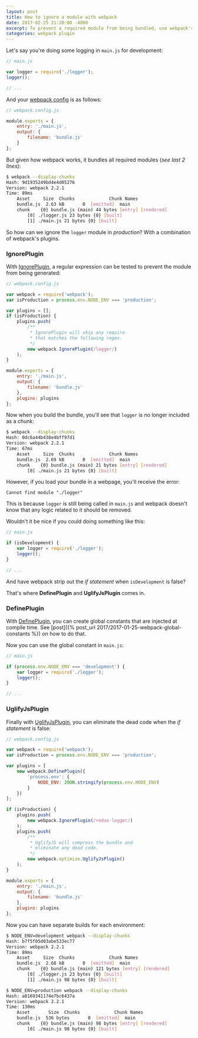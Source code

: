 ```yaml
---
layout: post
title: How to ignore a module with webpack
date: 2017-02-25 21:20:00 -4000
excerpt: To prevent a required module from being bundled, use webpack's IgnorePlugin, DefinePlugin, and UglifyJsPlugin.
categories: webpack plugin
---
```


Let's say you're doing some logging in `main.js` for development:

```js
// main.js

var logger = require('./logger');
logger();

// ...
```

And your [webpack config](https://webpack.github.io/docs/configuration.html) is as follows:

```js
// webpack.config.js

module.exports = {
    entry: './main.js',
    output: {
        filename: 'bundle.js'
    }
};
```

But given how webpack works, it bundles all required modules (_see last 2 lines_):

```sh
$ webpack --display-chunks
Hash: 9d1935249bd4e4d05276
Version: webpack 2.2.1
Time: 89ms
    Asset     Size  Chunks             Chunk Names
    bundle.js  2.63 kB       0  [emitted]  main
    chunk    {0} bundle.js (main) 44 bytes [entry] [rendered]
        [0] ./logger.js 23 bytes {0} [built]
        [1] ./main.js 21 bytes {0} [built]
```

So how can we ignore the `logger` module in _production_? With a combination of webpack's plugins.

### IgnorePlugin

With [IgnorePlugin](https://webpack.github.io/docs/list-of-plugins.html#ignoreplugin), a regular expression can be tested to prevent the module from being generated:

```js
// webpack.config.js

var webpack = require('webpack');
var isProduction = process.env.NODE_ENV === 'production';

var plugins = [];
if (isProduction) {
    plugins.push(
        /**
         * IgnorePlugin will skip any require
         * that matches the following regex.
         */
        new webpack.IgnorePlugin(/logger/)
    );
}

module.exports = {
    entry: './main.js',
    output: {
        filename: 'bundle.js'
    },
    plugins: plugins
};
```

Now when you build the bundle, you'll see that `logger` is no longer included as a chunk:

```sh
$ webpack --display-chunks
Hash: 0dc6a44b438e4bff97d1
Version: webpack 2.2.1
Time: 67ms
    Asset     Size  Chunks             Chunk Names
    bundle.js  2.69 kB       0  [emitted]  main
    chunk    {0} bundle.js (main) 21 bytes [entry] [rendered]
        [0] ./main.js 21 bytes {0} [built]
```

However, if you load your bundle in a webpage, you'll receive the error:

```
Cannot find module "./logger"
```

This is because `logger` is still being called in `main.js` and webpack doesn't know that any logic related to it should be removed.

Wouldn't it be nice if you could doing something like this:

```js
// main.js

if (isDevelopment) {
    var logger = require('./logger');
    logger();
}

// ...
```

And have webpack strip out the _if statement_ when `isDevelopment` is false?

That's where **DefinePlugin** and **UglifyJsPlugin** comes in.

### DefinePlugin

With [DefinePlugin](https://webpack.github.io/docs/list-of-plugins.html#defineplugin), you can create global constants that are injected at compile time. See [post]({% post_url 2017/2017-01-25-webpack-global-constants %}) on how to do that.

Now you can use the global constant in `main.js`:

```js
// main.js

if (process.env.NODE_ENV === 'development') {
    var logger = require('./logger');
    logger();
}

// ...
```

### UglifyJsPlugin

Finally with [UglifyJsPlugin](https://webpack.github.io/docs/list-of-plugins.html#uglifyjsplugin), you can eliminate the dead code when the _if statement_ is false:

```js
// webpack.config.js

var webpack = require('webpack');
var isProduction = process.env.NODE_ENV === 'production';

var plugins = [
    new webpack.DefinePlugin({
        'process.env': {
            NODE_ENV: JSON.stringify(process.env.NODE_ENV)
        }
    })
];

if (isProduction) {
    plugins.push(
        new webpack.IgnorePlugin(/redux-logger/)
    );
    plugins.push(
        /**
         * UglifyJS will compress the bundle and
         * eliminate any dead code.
         */
        new webpack.optimize.UglifyJsPlugin()
    );
}

module.exports = {
    entry: './main.js',
    output: {
        filename: 'bundle.js'
    },
    plugins: plugins
};
```

Now you can have separate builds for each environment:

```sh
$ NODE_ENV=development webpack --display-chunks
Hash: b7f5f05d03abe533ec77
Version: webpack 2.2.1
Time: 89ms
    Asset     Size  Chunks             Chunk Names
    bundle.js  2.68 kB       0  [emitted]  main
    chunk    {0} bundle.js (main) 121 bytes [entry] [rendered]
        [0] ./logger.js 23 bytes {0} [built]
        [1] ./main.js 98 bytes {0} [built]

$ NODE_ENV=production webpack --display-chunks
Hash: a8169341174e7bc6437a
Version: webpack 2.2.1
Time: 130ms
    Asset       Size  Chunks             Chunk Names
    bundle.js  536 bytes       0  [emitted]  main
    chunk    {0} bundle.js (main) 98 bytes [entry] [rendered]
        [0] ./main.js 98 bytes {0} [built]
```
